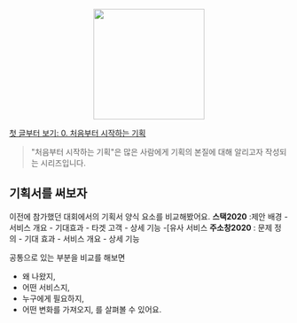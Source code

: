 <p align="center"><img src="https://i.imgur.com/wUFdbUb.png" width="200px"></p>

[첫 글부터 보기: 0. 처음부터 시작하는 기획](../)
> "처음부터 시작하는 기획"은  많은 사람에게 기획의 본질에 대해 알리고자 작성되는 시리즈입니다. 

## 기획서를 써보자
이전에 참가했던 대회에서의 기획서 양식 요소를 비교해봤어요.
**스택2020** :제안 배경 - 서비스 개요 - 기대효과 - 타겟 고객 - 상세 기능 -[유사 서비스
**주소창2020** : 문제 정의 - 기대 효과 - 서비스 개요 - 상세 기능

공통으로 있는 부분을 비교를 해보면
-   왜 나왔지, 
-   어떤 서비스지, 
-   누구에게 필요하지, 
-   어떤 변화를 가져오지, 를 살펴볼 수 있어요.
<!--stackedit_data:
eyJoaXN0b3J5IjpbLTEwNDg5NjI4ODUsODM2ODQ1MTQ0XX0=
-->